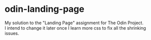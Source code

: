 # odin-landing-page

My solution to the "Landing Page" assignment for The Odin Project.<br>
I intend to change it later once I learn more css to fix all the shrinking issues.<br>
